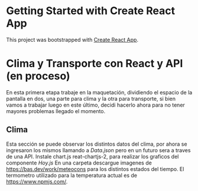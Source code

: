 # Getting Started with Create React App

This project was bootstrapped with [Create React App](https://github.com/facebook/create-react-app).

# Clima y Transporte con React y API (en proceso)

En esta primera etapa trabaje en la maquetación, dividiendo el espacio de la pantalla en dos, una parte para clima y la otra para transporte, si bien vamos a trabajar luego en este último, decidi hacerlo ahora para no tener mayores problemas llegado el momento.

## Clima
Esta sección se puede observar los distintos datos del clima, por ahora se ingresaron los mismos llamando a  _Data.json_ pero en un futuro sera a traves de una API.
Instale chart.js reat-chartjs-2, para realizar los graficos del componente _Hoy.js_ 
En una carpeta descargue imagenes de https://bas.dev/work/meteocons para los distintos estados del tiempo. El termometro utilizado para la temperatura actual es de https://www.npmjs.com/.